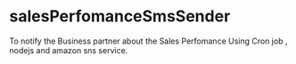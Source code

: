 # salesPerfomanceSmsSender
To notify the Business partner about the Sales Perfomance Using Cron job , nodejs and amazon sns service.

